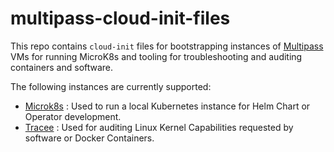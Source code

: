 # multipass-cloud-init-files

This repo contains `cloud-init` files for bootstrapping instances of
[Multipass](https://multipass.run/) VMs for running MicroK8s and tooling
for troubleshooting and auditing containers and software.

The following instances are currently supported:
- [Microk8s](https://microk8s.io/) : Used to run a local Kubernetes
  instance for Helm Chart or Operator development.
- [Tracee](https://github.com/aquasecurity/tracee) : Used for auditing
  Linux Kernel Capabilities requested by software or Docker Containers.


